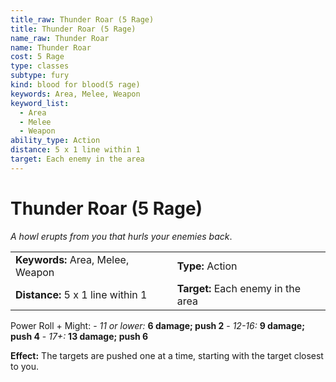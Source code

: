 ```yaml
---
title_raw: Thunder Roar (5 Rage)
title: Thunder Roar (5 Rage)
name_raw: Thunder Roar
name: Thunder Roar
cost: 5 Rage
type: classes
subtype: fury
kind: blood for blood(5 rage)
keywords: Area, Melee, Weapon
keyword_list:
  - Area
  - Melee
  - Weapon
ability_type: Action
distance: 5 x 1 line within 1
target: Each enemy in the area
---
```


# Thunder Roar (5 Rage)

*A howl erupts from you that hurls your enemies back*.

|                                   |                                    |
| :-------------------------------- | :--------------------------------- |
| **Keywords:** Area, Melee, Weapon | **Type:** Action                   |
| **Distance:** 5 x 1 line within 1 | **Target:** Each enemy in the area |

Power Roll + Might: - *11 or lower:* **6 damage; push 2** - *12-16:* **9 damage; push 4** - *17+:* **13 damage; push 6**

**Effect:** The targets are pushed one at a time, starting with the target closest to you.
